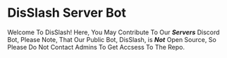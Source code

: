 # DisSlash Server Bot

Welcome To DisSlash! Here, You May Contribute To Our ***Servers*** Discord Bot, Please Note, That Our Public Bot, DisSlash, is ***Not*** Open Source, So Please Do Not Contact 
Admins To Get Accsess To The Repo.
